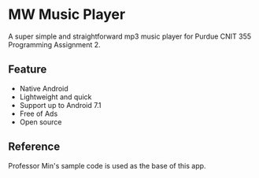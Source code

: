 # MW Music Player

A super simple and straightforward mp3 music player for Purdue CNIT 355 Programming Assignment 2.

## Feature

- Native Android
- Lightweight and quick
- Support up to Android 7.1
- Free of Ads
- Open source

## Reference

Professor Min's sample code is used as the base of this app.
